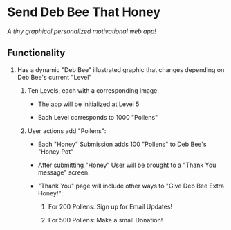 # Send Deb Bee That Honey

*A tiny graphical personalized motivational web app!*

## Functionality

1. Has a dynamic "Deb Bee" illustrated graphic that changes depending on Deb Bee's current "Level"

    1. Ten Levels, each with a corresponding image:

        * The app will be initialized
        at Level 5

        * Each Level corresponds to 1000 "Pollens"

    2. User actions add "Pollens":

        * Each "Honey" Submission adds 100 "Pollens" to Deb Bee's "Honey Pot"

        * After submitting "Honey" User will be brought to a "Thank You message" screen.

        * "Thank You" page will include other ways to "Give Deb Bee Extra Honey!":

            1. For 200 Pollens: Sign up for Email Updates!

            2. For 500 Pollens: Make a small Donation!
